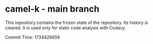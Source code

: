 # camel-k - main branch

This repository contains the frozen state of the repository.
Its history is cleared. It is used only for static code
analysis with Codacy.

Commit Time: 1734426659